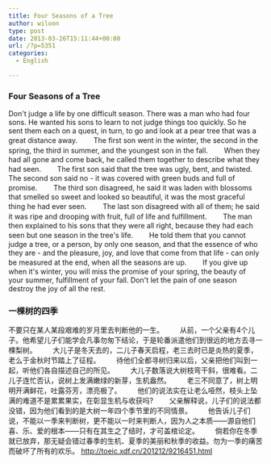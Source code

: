 ```yaml
---
title: Four Seasons of a Tree
author: wiloon
type: post
date: 2013-03-26T15:11:44+00:00
url: /?p=5351
categories:
  - English

---
```

### Four Seasons of a Tree

Don't judge a life by one difficult season. There was a man who had four sons. He wanted his sons to learn to not judge things too quickly. So he sent them each on a quest, in turn, to go and look at a pear tree that was a great distance away. 　　The first son went in the winter, the second in the spring, the third in summer, and the youngest son in the fall. 　　When they had all gone and come back, he called them together to describe what they had seen. 　　The first son said that the tree was ugly, bent, and twisted. The second son said no - it was covered with green buds and full of promise. 　　The third son disagreed, he said it was laden with blossoms that smelled so sweet and looked so beautiful, it was the most graceful thing he had ever seen. 　　The last son disagreed with all of them; he said it was ripe and drooping with fruit, full of life and fulfillment. 　　The man then explained to his sons that they were all right, because they had each seen but one season in the tree's life. 　　He told them that you cannot judge a tree, or a person, by only one season, and that the essence of who they are - and the pleasure, joy, and love that come from that life - can only be measured at the end, when all the seasons are up. 　　If you give up when it's winter, you will miss the promise of your spring, the beauty of your summer, fulfillment of your fall. Don't let the pain of one season destroy the joy of all the rest.

### 一棵树的四季 　　

不要只在某人某段艰难的岁月里去判断他的一生。 　　从前，一个父亲有4个儿子。他希望儿子们能学会凡事勿匆下结论，于是轮番派遣他们到很远的地方去寻一棵梨树。 　　大儿子是冬天去的，二儿子春天启程，老三去时已是炎热的夏季，老么于金秋时节踏上了征程。 　　待他们全都寻树归来以后，父亲把他们叫到一起，听他们各自描述自己的所见。 　　大儿子数落说大树枝弯干斜，很难看。二儿子连忙否认，说树上发满嫩绿的新芽，生机盎然。 　　老三不同意了，树上明明开满鲜花，吐露芬芳，漂亮极了。 　　他们的说法实在让老么哑然，枝头上坠满的难道不是累累果实，在彰显生机与收获吗? 　　父亲解释说，儿子们的说法都没错，因为他们看到的是大树一年四个季节里的不同情景。 　　他告诉儿子们说，不能以一季来判断树，更不能以一时来判断人，因为人之本质——源自他们喜、乐、爱的根本——只有在其生之了结时，才可盖棺论定。 　　倘若你在冬季就已放弃，那无疑会错过春季的生机、夏季的美丽和秋季的收益。勿为一季的痛苦而破坏了所有的欢乐。 http://toeic.xdf.cn/201212/9216451.html